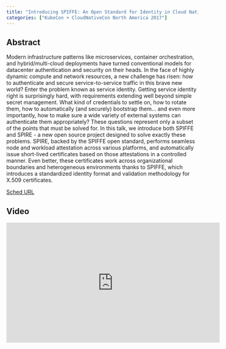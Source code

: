 ```yaml
---
title: "Introducing SPIFFE: An Open Standard for Identity in Cloud Native Environments [I] - Evan Gilman, Scytale"
categories: ["KubeCon + CloudNativeCon North America 2017"]
---
```


## Abstract

Modern infrastructure patterns like microservices, container orchestration, and hybrid/multi-cloud deployments have turned conventional models for datacenter authentication and security on their heads. In the face of highly dynamic compute and network resources, a new challenge has risen: how to authenticate and secure service-to-service traffic in this brave new world? Enter the problem known as service identity.  Getting service identity right is surprisingly hard, with requirements extending well beyond simple secret management. What kind of credentials to settle on, how to rotate them, how to automatically (and securely) bootstrap them... and even more importantly, how to make sure a wide variety of external systems can authenticate them appropriately? These questions represent only a subset of the points that must be solved for.  In this talk, we introduce both SPIFFE and SPIRE - a new open source project designed to solve exactly these problems. SPIRE, backed by the SPIFFE open standard, performs seamless node and workload attestation across various platforms, and automatically issue short-lived certificates based on those attestations in a controlled manner. Even better, these certificates work across organizational boundaries and heterogeneous environments thanks to SPIFFE, which introduces a standardized identity format and validation methodology for X.509 certificates.

[Sched URL](https://kccncna17.sched.com/event/776bd8551fdda807ee0fc392a49ad77a)

## Video

<iframe width='560' height='315' src='https://www.youtube.com/embed/ikmxZdZRTio' frameborder='0' allow='accelerometer; autoplay; encrypted-media; gyroscope; picture-in-picture' allowfullscreen></iframe>
